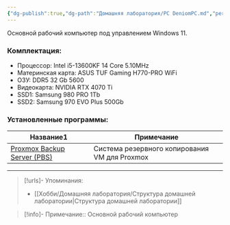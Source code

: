 ```yaml
---
{"dg-publish":true,"dg-path":"Домашняя лаборатория/PC DeniomPC.md","permalink":"/domashnyaya-laboratoriya/pc-deniom-pc/","updated":"2024-10-01T22:15:24+03:00"}
---
```


Основной рабочий компьютер под управлением Windows 11.
### Комплектация:
- Процессор: Intel i5-13600KF 14 Core 5.10MHz
- Материнская карта: ASUS TUF Gaming H770-PRO WiFi
- ОЗУ: DDR5 32 Gb 5600
- Видеокарта: NVIDIA RTX 4070 Ti
- SSD1: Samsung 980 PRO 1Tb
- SSD2: Samsung 970 EVO Plus 500Gb
### Установленные программы:
<div><table class="dataview table-view-table"><thead class="table-view-thead"><tr class="table-view-tr-header"><th class="table-view-th"><span>Название</span><span class="dataview small-text">1</span></th><th class="table-view-th"><span>Примечание</span></th></tr></thead><tbody class="table-view-tbody"><tr><td><span><a data-tooltip-position="top" aria-label="Заметки/Self-hosting. Proxmox Backup Server (PBS).md" data-href="Заметки/Self-hosting. Proxmox Backup Server (PBS).md" href="Заметки/Self-hosting. Proxmox Backup Server (PBS).md" class="internal-link data-link-icon data-link-icon-after data-link-text" target="_blank" rel="noopener" data-link-tags="" data-link-type="note" data-link-path="Заметки/Self-hosting. Proxmox Backup Server (PBS).md" style="--data-link-type: note; --data-link-path: Заметки/Self-hosting. Proxmox Backup Server (PBS).md;">Proxmox Backup Server (PBS)</a></span></td><td><span>Система резервного копирования VM для Proxmox</span></td></tr></tbody></table></div>

---
> [!urls]- Упоминания:
> - [[Хобби/Домашняя лаборатория/Структура домашней лаборатории\|Структура домашней лаборатории]]

> [!info]-
> Примечание:: Основной рабочий компьютер